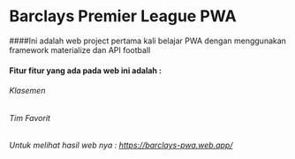 # Barclays Premier League PWA 

####Ini adalah web project pertama kali belajar PWA dengan menggunakan framework materialize dan API football 
#### Fitur fitur yang ada pada web ini adalah :
###### Klasemen 
###### Tim Favorit 

###### Untuk melihat hasil web nya : https://barclays-pwa.web.app/
